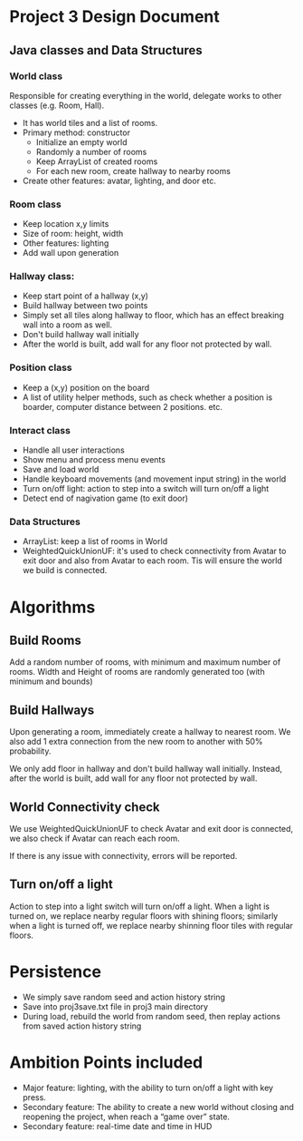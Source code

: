 # Project 3 Design Document

## Java classes and Data Structures

### World class

Responsible for creating everything in the world, delegate works to other classes (e.g. Room, Hall).

* It has world tiles and a list of rooms.
* Primary method: constructor
  * Initialize an empty world
  * Randomly a number of rooms
  * Keep ArrayList of created rooms
  * For each new room, create hallway to nearby rooms
* Create other features:  avatar, lighting, and door etc.

### Room class

* Keep location x,y limits
* Size of room: height, width
* Other features: lighting
* Add wall upon generation

### Hallway class:
* Keep start point of a hallway (x,y)
* Build hallway between two points
* Simply set all tiles along hallway to floor, which has an effect breaking wall into a room as well.
* Don't build hallway wall initially
* After the world is built, add wall for any floor not protected by wall.

### Position class
* Keep a (x,y) position on the board
* A list of utility helper methods, such as check whether a position is boarder, computer 
distance between 2 positions. etc.

### Interact class
* Handle all user interactions
* Show menu and process menu events
* Save and load world
* Handle keyboard movements (and movement input string) in the world
* Turn on/off light: action to step into a switch will turn on/off a light
* Detect end of nagivation game (to exit door)

### Data Structures
* ArrayList: keep a list of rooms in World
* WeightedQuickUnionUF: it's used to check connectivity from Avatar to exit door and also from Avatar to each room.
Tis will ensure the world we build is connected.

# Algorithms

## Build Rooms

Add a random number of rooms, with minimum and maximum number of rooms. Width and Height of 
rooms are randomly generated too (with minimum and bounds)

## Build Hallways
Upon generating a room, immediately create a hallway to nearest room. We also add 1 extra connection from the new room 
to another with 50% probability.

We only add floor in hallway and don't build hallway wall initially. Instead, after the world is built, add wall for 
any floor not protected by wall.

## World Connectivity check

We use WeightedQuickUnionUF to check Avatar and exit door is connected, we also check if Avatar can reach each room.

If there is any issue with connectivity, errors will be reported. 

## Turn on/off a light
Action to step into a light switch will turn on/off a light. When a light is turned on, we replace nearby 
regular floors with shining floors; similarly when a light is turned off, we replace nearby shinning
floor tiles with regular floors.

# Persistence
* We simply save random seed and action history string
* Save into proj3save.txt file in proj3 main directory
* During load, rebuild the world from random seed, then replay actions from saved action history string

# Ambition Points included

* Major feature: lighting, with the ability to turn on/off a light with key press.
* Secondary feature: The ability to create a new world without closing 
  and reopening the project, when reach a “game over” state.
* Secondary feature: real-time date and time in HUD
